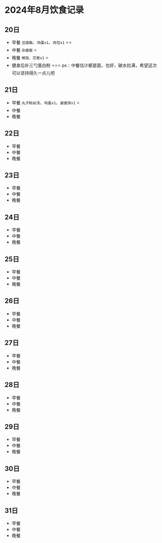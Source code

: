 <!--
 * @Author: LiQingCode 2535735432@qq.com
 * @Date: 2024-08-20 11:12:33
 * @LastEditors: LiQingCode 2535735432@qq.com
 * @LastEditTime: 2024-08-21 08:37:29
 * @FilePath: \code\Fitness\Diet\202408.md
 * @Description: 
 * 
 * Copyright (c) 2024 by LiQingCode, All Rights Reserved. 
-->
# 2024年8月饮食记录

## 20日
- 早餐 `豆腐脑`、`鸡蛋x1`、`肉包x1` :star::star:
- 中餐 `杂酱面` :star:
- 晚餐 `稀饭、花卷x1` :star:
- 健身后补三勺蛋白粉 :star::star::star:
ps：中餐估计都是面，也好，碳水拉满，希望这次可以坚持得久一点儿吧

## 21日
- 早餐 `丸子粉丝汤`、`鸡蛋x1`、`酱香饼x1` :star:
- 中餐
- 晚餐

## 22日
- 早餐
- 中餐
- 晚餐

## 23日
- 早餐
- 中餐
- 晚餐

## 24日
- 早餐
- 中餐
- 晚餐

## 25日
- 早餐
- 中餐
- 晚餐

## 26日
- 早餐
- 中餐
- 晚餐

## 27日
- 早餐
- 中餐
- 晚餐

## 28日
- 早餐
- 中餐
- 晚餐

## 29日
- 早餐
- 中餐
- 晚餐

## 30日
- 早餐
- 中餐
- 晚餐

## 31日
- 早餐
- 中餐
- 晚餐